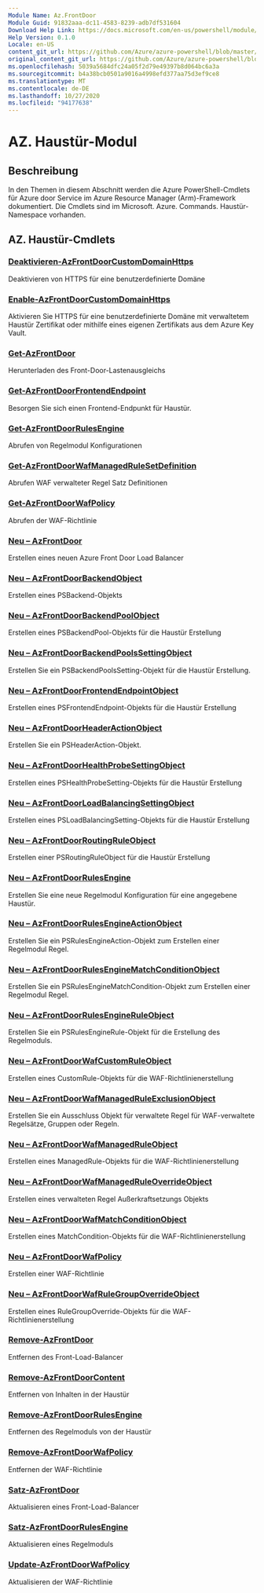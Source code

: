 ```yaml
---
Module Name: Az.FrontDoor
Module Guid: 91832aaa-dc11-4583-8239-adb7df531604
Download Help Link: https://docs.microsoft.com/en-us/powershell/module/az.frontdoor
Help Version: 0.1.0
Locale: en-US
content_git_url: https://github.com/Azure/azure-powershell/blob/master/src/FrontDoor/FrontDoor/help/Az.FrontDoor.md
original_content_git_url: https://github.com/Azure/azure-powershell/blob/master/src/FrontDoor/FrontDoor/help/Az.FrontDoor.md
ms.openlocfilehash: 5039a5684dfc24a05f2d79e49397b8d064bc6a3a
ms.sourcegitcommit: b4a38bcb0501a9016a4998efd377aa75d3ef9ce8
ms.translationtype: MT
ms.contentlocale: de-DE
ms.lasthandoff: 10/27/2020
ms.locfileid: "94177638"
---
```

# AZ. Haustür-Modul
## Beschreibung
In den Themen in diesem Abschnitt werden die Azure PowerShell-Cmdlets für Azure door Service im Azure Resource Manager (Arm)-Framework dokumentiert. Die Cmdlets sind im Microsoft. Azure. Commands. Haustür-Namespace vorhanden.

## AZ. Haustür-Cmdlets
### [Deaktivieren-AzFrontDoorCustomDomainHttps](Disable-AzFrontDoorCustomDomainHttps.md)
Deaktivieren von HTTPS für eine benutzerdefinierte Domäne

### [Enable-AzFrontDoorCustomDomainHttps](Enable-AzFrontDoorCustomDomainHttps.md)
Aktivieren Sie HTTPS für eine benutzerdefinierte Domäne mit verwaltetem Haustür Zertifikat oder mithilfe eines eigenen Zertifikats aus dem Azure Key Vault.

### [Get-AzFrontDoor](Get-AzFrontDoor.md)
Herunterladen des Front-Door-Lastenausgleichs

### [Get-AzFrontDoorFrontendEndpoint](Get-AzFrontDoorFrontendEndpoint.md)
Besorgen Sie sich einen Frontend-Endpunkt für Haustür.

### [Get-AzFrontDoorRulesEngine](Get-AzFrontDoorRulesEngine.md)
Abrufen von Regelmodul Konfigurationen

### [Get-AzFrontDoorWafManagedRuleSetDefinition](Get-AzFrontDoorWafManagedRuleSetDefinition.md)
Abrufen WAF verwalteter Regel Satz Definitionen

### [Get-AzFrontDoorWafPolicy](Get-AzFrontDoorWafPolicy.md)
Abrufen der WAF-Richtlinie

### [Neu – AzFrontDoor](New-AzFrontDoor.md)
Erstellen eines neuen Azure Front Door Load Balancer

### [Neu – AzFrontDoorBackendObject](New-AzFrontDoorBackendObject.md)
Erstellen eines PSBackend-Objekts

### [Neu – AzFrontDoorBackendPoolObject](New-AzFrontDoorBackendPoolObject.md)
Erstellen eines PSBackendPool-Objekts für die Haustür Erstellung

### [Neu – AzFrontDoorBackendPoolsSettingObject](New-AzFrontDoorBackendPoolsSettingObject.md)
Erstellen Sie ein PSBackendPoolsSetting-Objekt für die Haustür Erstellung.

### [Neu – AzFrontDoorFrontendEndpointObject](New-AzFrontDoorFrontendEndpointObject.md)
Erstellen eines PSFrontendEndpoint-Objekts für die Haustür Erstellung

### [Neu – AzFrontDoorHeaderActionObject](New-AzFrontDoorHeaderActionObject.md)
Erstellen Sie ein PSHeaderAction-Objekt.

### [Neu – AzFrontDoorHealthProbeSettingObject](New-AzFrontDoorHealthProbeSettingObject.md)
Erstellen eines PSHealthProbeSetting-Objekts für die Haustür Erstellung

### [Neu – AzFrontDoorLoadBalancingSettingObject](New-AzFrontDoorLoadBalancingSettingObject.md)
Erstellen eines PSLoadBalancingSetting-Objekts für die Haustür Erstellung

### [Neu – AzFrontDoorRoutingRuleObject](New-AzFrontDoorRoutingRuleObject.md)
Erstellen einer PSRoutingRuleObject für die Haustür Erstellung

### [Neu – AzFrontDoorRulesEngine](New-AzFrontDoorRulesEngine.md)
Erstellen Sie eine neue Regelmodul Konfiguration für eine angegebene Haustür. 

### [Neu – AzFrontDoorRulesEngineActionObject](New-AzFrontDoorRulesEngineActionObject.md)
Erstellen Sie ein PSRulesEngineAction-Objekt zum Erstellen einer Regelmodul Regel.

### [Neu – AzFrontDoorRulesEngineMatchConditionObject](New-AzFrontDoorRulesEngineMatchConditionObject.md)
Erstellen Sie ein PSRulesEngineMatchCondition-Objekt zum Erstellen einer Regelmodul Regel.

### [Neu – AzFrontDoorRulesEngineRuleObject](New-AzFrontDoorRulesEngineRuleObject.md)
Erstellen Sie ein PSRulesEngineRule-Objekt für die Erstellung des Regelmoduls.

### [Neu – AzFrontDoorWafCustomRuleObject](New-AzFrontDoorWafCustomRuleObject.md)
Erstellen eines CustomRule-Objekts für die WAF-Richtlinienerstellung

### [Neu – AzFrontDoorWafManagedRuleExclusionObject](New-AzFrontDoorWafManagedRuleExclusionObject.md)
Erstellen Sie ein Ausschluss Objekt für verwaltete Regel für WAF-verwaltete Regelsätze, Gruppen oder Regeln.

### [Neu – AzFrontDoorWafManagedRuleObject](New-AzFrontDoorWafManagedRuleObject.md)
Erstellen eines ManagedRule-Objekts für die WAF-Richtlinienerstellung

### [Neu – AzFrontDoorWafManagedRuleOverrideObject](New-AzFrontDoorWafManagedRuleOverrideObject.md)
Erstellen eines verwalteten Regel Außerkraftsetzungs Objekts

### [Neu – AzFrontDoorWafMatchConditionObject](New-AzFrontDoorWafMatchConditionObject.md)
Erstellen eines MatchCondition-Objekts für die WAF-Richtlinienerstellung

### [Neu – AzFrontDoorWafPolicy](New-AzFrontDoorWafPolicy.md)
Erstellen einer WAF-Richtlinie

### [Neu – AzFrontDoorWafRuleGroupOverrideObject](New-AzFrontDoorWafRuleGroupOverrideObject.md)
Erstellen eines RuleGroupOverride-Objekts für die WAF-Richtlinienerstellung

### [Remove-AzFrontDoor](Remove-AzFrontDoor.md)
Entfernen des Front-Load-Balancer

### [Remove-AzFrontDoorContent](Remove-AzFrontDoorContent.md)
Entfernen von Inhalten in der Haustür

### [Remove-AzFrontDoorRulesEngine](Remove-AzFrontDoorRulesEngine.md)
Entfernen des Regelmoduls von der Haustür

### [Remove-AzFrontDoorWafPolicy](Remove-AzFrontDoorWafPolicy.md)
Entfernen der WAF-Richtlinie

### [Satz-AzFrontDoor](Set-AzFrontDoor.md)
Aktualisieren eines Front-Load-Balancer

### [Satz-AzFrontDoorRulesEngine](Set-AzFrontDoorRulesEngine.md)
Aktualisieren eines Regelmoduls

### [Update-AzFrontDoorWafPolicy](Update-AzFrontDoorWafPolicy.md)
Aktualisieren der WAF-Richtlinie

